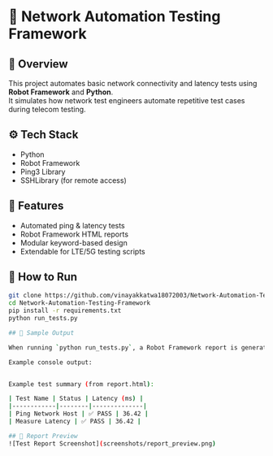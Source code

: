 # 🧪 Network Automation Testing Framework

## 📘 Overview
This project automates basic network connectivity and latency tests using **Robot Framework** and **Python**.  
It simulates how network test engineers automate repetitive test cases during telecom testing.

## ⚙️ Tech Stack
- Python  
- Robot Framework  
- Ping3 Library  
- SSHLibrary (for remote access)

## 🚀 Features
- Automated ping & latency tests  
- Robot Framework HTML reports  
- Modular keyword-based design  
- Extendable for LTE/5G testing scripts  

## 🧩 How to Run
```bash
git clone https://github.com/vinayakkatwa18072003/Network-Automation-Testing-Framework.git
cd Network-Automation-Testing-Framework
pip install -r requirements.txt
python run_tests.py

## 🧪 Sample Output

When running `python run_tests.py`, a Robot Framework report is generated in `/results/`.

Example console output:


Example test summary (from report.html):

| Test Name | Status | Latency (ms) |
|------------|--------|--------------|
| Ping Network Host | ✅ PASS | 36.42 |
| Measure Latency | ✅ PASS | 36.42 |

## 📸 Report Preview
![Test Report Screenshot](screenshots/report_preview.png)
